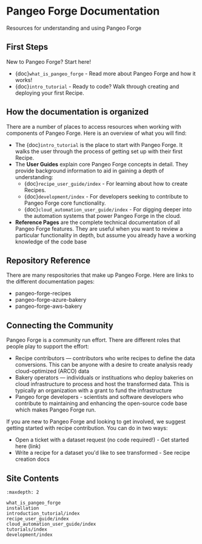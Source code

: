 # Pangeo Forge Documentation

Resources for understanding and using Pangeo Forge

## First Steps

New to Pangeo Forge? Start here!

- {doc}`what_is_pangeo_forge` - Read more about Pangeo Forge and how it works!
- {doc}`intro_tutorial` - Ready to code? Walk through creating and deploying your first Recipe.

## How the documentation is organized

There are a number of places to access resources when working with components of Pangeo Forge.
Here is an overview of what you will find:

- The {doc}`intro_tutorial` is the place to start with Pangeo Forge.
  It walks the user through the process of getting set up with their first Recipe.
- The **User Guides** explain core Pangeo Forge concepts in detail. They provide
  background information to aid in gaining a depth of understanding:
  - {doc}`recipe_user_guide/index` - For learning about how to create Recipes.
  - {doc}`development/index` - For developers seeking to contribute to Pangeo Forge core functionality.
  - {doc}`cloud_automation_user_guide/index` - For digging deeper into the automation systems that
    power Pangeo Forge in the cloud.
- **Reference Pages** are the complete technical documentation of all Pangeo Forge features.
  They are useful when you want to review a particular functionality in depth,
  but assume you already have a working knowledge of the code base

## Repository Reference

There are many respositories that make up Pangeo Forge. Here are links to the different documentation pages:

- pangeo-forge-recipes
- pangeo-forge-azure-bakery
- pangeo-forge-aws-bakery

## Connecting the Community

Pangeo Forge is a community run effort. There are different roles that people play to support the effort:

- Recipe contributors — contributors who write recipes to define the data conversions. This can be anyone with a desire to create analysis ready cloud-optimized (ARCO) data
- Bakery operators — individuals or instituations who deploy bakeries on cloud infrastructure to process and host the transformed data. This is typically an organization with a grant to fund the infrastructure
- Pangeo forge developers - scientists and software developers who contribute to maintaining and enhancing the open-source code base which makes Pangeo Forge run.

If you are new to Pangeo Forge and looking to get involved, we suggest getting started with recipe contribution. You can do in two ways:

- Open a ticket with a dataset request (no code required!) - Get started here (link)
- Write a recipe for a dataset you'd like to see transformed - See recipe creation docs


## Site Contents

```{toctree}
:maxdepth: 2

what_is_pangeo_forge
installation
introduction_tutorial/index
recipe_user_guide/index
cloud_automation_user_guide/index
tutorials/index
development/index
```
